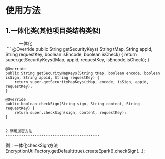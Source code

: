 使用方法
======================================


1.一体化类(其他项目类结构类似)
------------------------------------------
            一体化<br>
  ```
   @Override
    public String getSecurityKeys( String tMap,
                                   String appid,
                                   String requestKey,
                                   boolean isEncode,
                                   boolean isCheck) {
        return super.getSecurityKeys(tMap, appid, requestKey, isEncode,isCheck);
    }

    @Override
    public String getSecurityMapKeys(String tMap, boolean encode, boolean isSign, String appid, String requestKey) {
        return super.getSecurityMapKeys(tMap, encode, isSign, appid, requestKey);
    }

    @Override
    public boolean checkSign(String sign, String content, String requestKey) {
        return super.checkSign(sign, content, requestKey);
    }
  ```
      
2.调用加密方法
------------------------------------------
```
例：一体化checkSign方法
EncryptionUtilFactory.getDefault(true).createEpark().checkSign(...);
```
